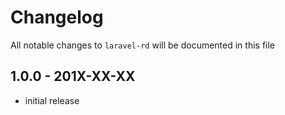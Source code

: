 # Changelog

All notable changes to `laravel-rd` will be documented in this file

## 1.0.0 - 201X-XX-XX

- initial release
